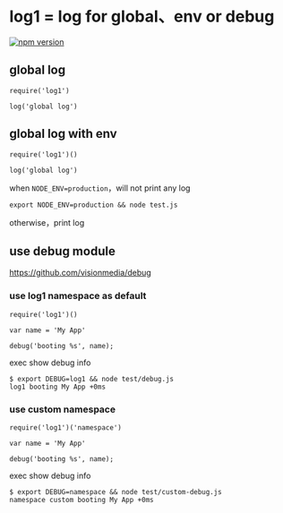 # log1 = log for global、env or debug

[![npm version](https://badge.fury.io/js/log1.svg)](http://badge.fury.io/js/log1)

## global log

```
require('log1')

log('global log')
```

## global log with env

```
require('log1')()

log('global log')
```

when `NODE_ENV=production`，will not print any log

```
export NODE_ENV=production && node test.js
```

otherwise，print log

## use debug module

https://github.com/visionmedia/debug

### use log1 namespace as default

```
require('log1')()

var name = 'My App'

debug('booting %s', name);
```

exec show debug info

```
$ export DEBUG=log1 && node test/debug.js
log1 booting My App +0ms
```

### use custom namespace

```
require('log1')('namespace')

var name = 'My App'

debug('booting %s', name);
```

exec show debug info

```
$ export DEBUG=namespace && node test/custom-debug.js
namespace custom booting My App +0ms
```

